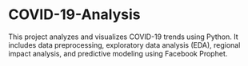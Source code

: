 # COVID-19-Analysis
This project analyzes and visualizes COVID-19 trends using Python. It includes data preprocessing, exploratory data analysis (EDA), regional impact analysis, and predictive modeling using Facebook Prophet.
